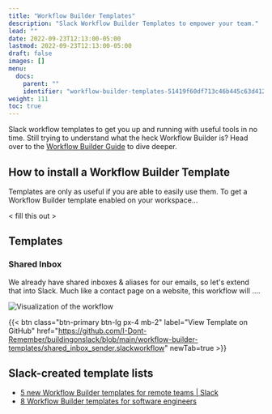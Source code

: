 ```yaml
---
title: "Workflow Builder Templates"
description: "Slack Workflow Builder Templates to empower your team."
lead: ""
date: 2022-09-23T12:13:00-05:00
lastmod: 2022-09-23T12:13:00-05:00
draft: false
images: []
menu:
  docs:
    parent: ""
    identifier: "workflow-builder-templates-51419f60df713c46b445c63d412e6c1b"
weight: 111
toc: true
---
```


Slack workflow templates to get you up and running with useful tools in no time. Still trying to understand what the heck Workflow Builder is? Head over to the [Workflow Builder Guide](/docs/slack/workflow-builder-ultimate-guide/) to dive deeper.

## How to install a Workflow Builder Template

Templates are only as useful if you are able to easily use them. To get a Workflow Builder template enabled on your workspace...

< fill this out >

## Templates

### Shared Inbox

We already have shared inboxes & aliases for our emails, so let's extend that into Slack. Much like a contact page on a website, this workflow will ....

![Visualization of the workflow](/images/shared-inbox-workflow.png)

{{< btn class="btn-primary btn-lg px-4 mb-2" label="View Template on GitHub" href="https://github.com/I-Dont-Remember/buildingonslack/blob/main/workflow-builder-templates/shared_inbox_sender.slackworkflow" newTab=true >}}

## Slack-created template lists

- [5 new Workflow Builder templates for remote teams | Slack](https://slack.com/blog/productivity/workflow-builder-templates-remote-teams)
- [8 Workflow Builder templates for software engineers](https://slack.com/resources/using-slack/workflow-builder-templates-for-software-engineers)